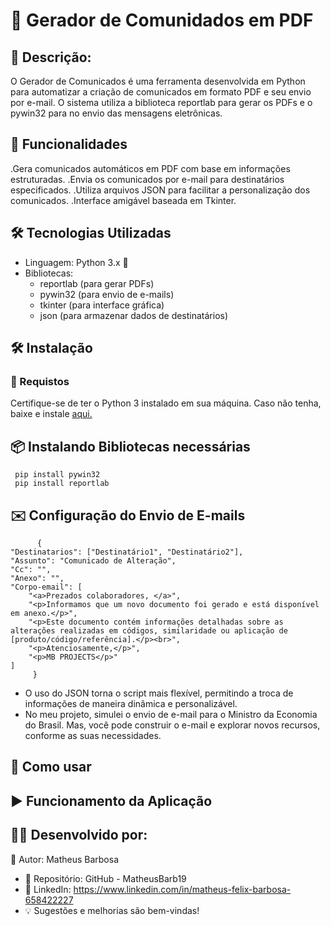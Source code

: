# 📢 Gerador de Comunidados em PDF

## 📝 Descrição:
O Gerador de Comunicados é uma ferramenta desenvolvida em Python para automatizar a criação de comunicados em formato PDF e seu envio por e-mail. O sistema utiliza a biblioteca reportlab para gerar os PDFs e o pywin32 para no envio das mensagens eletrônicas.

## 🚀 Funcionalidades

.Gera comunicados automáticos em PDF com base em informações estruturadas.
.Envia os comunicados por e-mail para destinatários especificados.
.Utiliza arquivos JSON para facilitar a personalização dos comunicados.
.Interface amigável baseada em Tkinter.

## 🛠️ Tecnologias Utilizadas

- Linguagem: Python 3.x 🐍
- Bibliotecas:
     - reportlab (para gerar PDFs)
     - pywin32 (para envio de e-mails)
     - tkinter (para interface gráfica)
     - json (para armazenar dados de destinatários)
  
## 🛠️ Instalação

### 📌 Requistos
Certifique-se de ter o Python 3 instalado em sua máquina. Caso não tenha, baixe e instale <a href="https://www.python.org/downloads/">aqui.</a>

## 📦 Instalando Bibliotecas necessárias
     pip install pywin32
     pip install reportlab

## ✉️ Configuração do Envio de E-mails
          {
    "Destinatarios": ["Destinatário1", "Destinatário2"],
    "Assunto": "Comunicado de Alteração",
    "Cc": "",
    "Anexo": "",
    "Corpo-email": [
        "<a>Prezados colaboradores, </a>",
        "<p>Informamos que um novo documento foi gerado e está disponível em anexo.</p>",
        "<p>Este documento contém informações detalhadas sobre as alterações realizadas em códigos, similaridade ou aplicação de [produto/código/referência].</p><br>",
        "<p>Atenciosamente,</p>",
        "<p>MB PROJECTS</p>"
    ]
         }
- O uso do JSON torna o script mais flexível, permitindo a troca de informações de maneira dinâmica e personalizável.
- No meu projeto, simulei o envio de e-mail para o Ministro da Economia do Brasil. Mas, você pode construir o e-mail e explorar novos recursos, conforme as suas necessidades.

## 📌 Como usar

## ▶️ Funcionamento da Aplicação

## 👨‍💻 Desenvolvido por:

📌 Autor: Matheus Barbosa
- 🔗 Repositório: GitHub - MatheusBarb19
- 🔗 LinkedIn: https://www.linkedin.com/in/matheus-felix-barbosa-658422227
- 💡 Sugestões e melhorias são bem-vindas!
